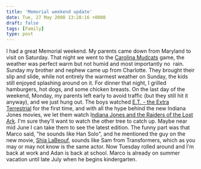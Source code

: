 ```yaml
---
title: 'Memorial weekend update'
date: Tue, 27 May 2008 13:28:16 +0000
draft: false
tags: [Family]
type: post
---
```


I had a great Memorial weekend. My parents came down from Maryland to visit on Saturday. That night we went to the [Carolina Mudcats](http://gomudcats.com) game, the weather was perfect warm but not humid and most importantly no  rain. Sunday my brother and nephew came up from Charlotte. They brought their slip and slide, while not entirely the warmest weather on Sunday, the kids still enjoyed splashing around on it. For dinner that night, I grilled hamburgers, hot dogs, and some chicken breasts. On the last day of the weekend, Monday, my parents left early to avoid traffic (but they still hit it anyway), and we just hung out. The boys watched [E.T. - the Extra Terrestrial](http://www.imdb.com/title/tt0083866/) for the first time, and with all the hype behind the new Indiana Jones movies, we let them watch I[ndiana Jones and the Raiders of the Lost Ark](http://www.imdb.com/title/tt0082971/). I'm sure they'll want to watch the other tree to catch up. Maybe near mid June I can take them to see the latest edition. The funny part was that Marco said, "he sounds like Han Solo", and he mentioned the guy on the new movie, [Shia LaBeouf](http://www.imdb.com/name/nm0479471/), sounds like Sam from Transformers, which as you may or may not know is the same actor. Now Tuesday rolled around and I'm back at work and Adan is back at school. Marco is already on summer vacation until late July when he begins kindergarten.